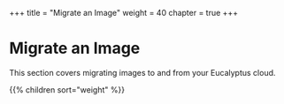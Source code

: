 +++
title = "Migrate an Image"
weight = 40
chapter = true
+++


# Migrate an Image
This section covers migrating images to and from your Eucalyptus cloud.

{{% children sort="weight" %}}
